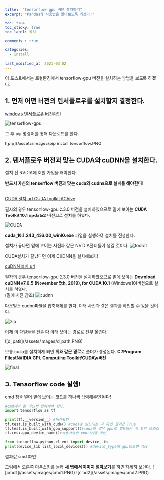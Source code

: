 ```yaml
---
title:  "tensorflow gpu 버전 설치하기"
excerpt: "Pandas의 사용법을 알아보도록 하겠다!"

toc: true
toc_sticky: true
toc_label: 목차

comments : true

categories:
  - install
  
last_modified_at: 2021-03-02
---
```

<style>
    .tt {font-size : 16px;}
</style>


이 포스트에서는 로컬환경에서 tensorflow-gpu 버전을 설치하는 방법을 보도록 하겠다.

## 1. 먼저 어떤 버전의 텐서플로우를 설치할지 결정한다.

[windows 텐서플로우 버전확인](https://www.tensorflow.org/install/source_windows#tested_build_configurations)

![tensorflow-gpu](/assets/images/tensorflow-gpu.PNG)

그 후 pip 명령어를 통해 다운로드를 한다.

![pip](/assets/images/pip install tensorflow.PNG)

## 2. 텐서플로우 버전과 맞는 CUDA와 cuDNN을 설치한다.

설치 전 NVDIA에 회원 가입을 해야한다.

<strong>반드시 자신의 tensorflow 버전과 맞는 cuda와 cudnn으로 설치를 해야한다!</strong>

<br>[CUDA 설치 url CUDA toolkit AChive](https://developer.nvidia.com/cuda-toolkit-archive)

필자의 경우 tensorflow-gpu 2.3.0 버전을 설치하였으므로 밑에 보이는 <strong>CUDA Toolkit 10.1 update2</strong> 버전으로 설치를 하였다.

![CUDA](/assets/images/cuda.PNG)

<strong>cuda_10.1.243_426.00_win10.exe</strong> 파일을 실행하여 설치를 진행한다.

설치가 끝나면 밑에 보이는 사진과 같은 NVIDIA폴더들이 생길 것이다.
![toolkit](/assets/images/toolkit.PNG)

CUDA설치가 끝났다면 이제 CUDNN을 설치해보자!

[cuDNN 설치 url](https://developer.nvidia.com/rdp/cudnn-archive)

필자의 경우 tensorflow-gpu 2.3.0 버전을 설치하였으므로 밑에 보이는 <strong>Download cuDNN v7.6.5 (November 5th, 2019), for CUDA 10.1</strong> (Windows10)버전으로 설치를 하였다.
<br>(밑에 사진 참조)
![cudnn](/assets/images/cudnn.PNG)

<p>다운받은 cudnn파일을 압축해제를 한다. 아래 사진과 같은 결과를 확인할 수 있을 것이다.</p>

![zip](/assets/images/zip.PNG)

<p>이제 이 파일들을 전부 다 아래 보이는 경로로 전부 옮긴다.</p>
![d_path](/assets/images/d_path.PNG)

보통 cuda를 설치하게 되면 <strong>위와 같은 경로</strong>로 폴더가 생성된다.
<strong>C:\Program Files\NVIDIA GPU Computing Toolkit\CUDA\v버전</strong>

![final](/assets/images/final.PNG)

## 3. Tensorflow code 실행!
cmd 창을 열어 밑에 보이는 코드를 하나씩 입력해주면 된다!

```python
#cmd에서 한 라인씩 입력해야 한다.
import tensorflow as tf

print(tf.__version__) #버전확인
tf.test.is_built_with_cuda() #cuda로 빌드되는 지 확인 결과값 True
tf.test.is_built_with_gpu_support()#cuda와 같은 gpu로 빌드되는 지 확인 결과값 True
tf.test.gpu_device_name()#사용가능한 gpu기기들 확인

from tensorflow.python.client import device_lib
print(device_lib.list_local_devices()) #device_type에 gpu있으면 성공


```

<p>결과값 cmd 화면</p>
그림에서 오른쪽 마우스키를 눌러 <strong>새 탭에서 이미지 열어보기</strong>를 하면 자세히 보인다.
![cmd1](/assets/images/cmd1.PNG)
![cmd2](/assets/images/cmd2.PNG)